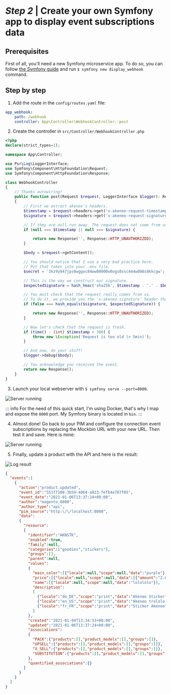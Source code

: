 # _Step 2_ | Create your own Symfony app to display event subscriptions data 

[//]: <> (Hey Akeneo colleagues, here is a repo with the working code if you need to test https://github.com/akeneo/events-api-app.)

## Prerequisites

First of all, you'll need a new Symfony microservice app. To do so, you can follow [the Symfony guide](https://symfony.com/doc/current/setup.html) and run `$ symfony new display_webhook` command.

## Step by step

1. Add the route in the `config/routes.yaml` file:

```yaml
app_webhook:
    path: /webhook
    controller: App\Controller\WebhookController::post
```

2. Create the controller in `src/Controller/WebhookController.php`

```php
<?php
declare(strict_types=1);

namespace App\Controller;

use Psr\Log\LoggerInterface;
use Symfony\Component\HttpFoundation\Request;
use Symfony\Component\HttpFoundation\Response;

class WebhookController
{
    // Thanks autowiring!
    public function post(Request $request, LoggerInterface $logger): Response
    {
        // First we extract akeneo's headers.
        $timestamp = $request->headers->get('x-akeneo-request-timestamp');
        $signature = $request->headers->get('x-akeneo-request-signature');

        // If they are null run away. The request does not come from us!
        if (null === $timestamp || null === $signature) {

            return new Response('', Response::HTTP_UNAUTHORIZED);
        }

        $body = $request->getContent();

        // You should notice that I use a very bad practice here.
        // Put that token into your .env file.
        $secret = '3kz9y947jps0wggoc84ww80000o0ogs0ssc444w008s8kkcgw';

        // This is the way we construct our signature.
        $expectedSignature = hash_hmac('sha256', $timestamp . '.' . $body, $secret);

        // You must check that the request really comes from us.
        // To do it, we provide you the `x-akeneo-signature` header that you rebuilt before and check.
        if (false === hash_equals($signature, $expectedSignature)) {

            return new Response('', Response::HTTP_UNAUTHORIZED);
        }

        // Now let's check that the request is fresh.
        if (time() - (int) $timestamp > 300) {
            throw new \Exception('Request is too old (> 5min)');
        }

        // And now, do your stuff!
        $logger->debug($body);

        // You acknowledge you received the event.
        return new Response();
    }
}
```

3. Launch your local webserver with `$ symfony serve --port=8000`. 

![Server running](/img/getting-started/quick-start-my-first-webhook/server-running.png)

::: info
For the need of this quick start, I'm using Docker, that's why I map and expose the `8000` port. My Symfony binary is located in `bin`.
:::

4. Almost done! Go back to your PIM and configure the connection event subscriptions by replacing the Mockbin URL with your new URL. Then test it and save. Here is mine:

![Server running](/img/getting-started/quick-start-my-first-webhook/event-subscription-configuration-sf-project.png)

5. Finally, update a product with the API and here is the result:

![Log result](/img/getting-started/quick-start-my-first-webhook/log-result.png)

```json
{
  "events":[
    {
      "action":"product.updated",
      "event_id":"551f7108-3b59-4064-a923-fefb4e707f05",
      "event_date":"2021-01-06T13:37:24+00:00",
      "author":"magento_0000",
      "author_type":"api",
      "pim_source":"http:\/\/localhost:8080",
      "data":
      {
        "resource":
        {
          "identifier":"AKNSTK",
          "enabled":true,
          "family":null,
          "categories":["goodies","stickers"],
          "groups":[],
          "parent":null,
          "values":
          {
            "main_color":[{"locale":null,"scope":null,"data":"purple"}],
            "price":[{"locale":null,"scope":null,"data":[{"amount":"2.00","currency":"EUR"},{"amount":"3.00","currency":"USD"}]}],
            "name":[{"locale":null,"scope":null,"data":"lolololo"}],
            "description":
            [
              {"locale":"de_DE","scope":"print","data":"Akeneo Sticker"},
              {"locale":"en_US","scope":"print","data":"Akeneo trololo azing sticker !"},
              {"locale":"fr_FR","scope":"print","data":"Sticker Akeneo"}
            ]
          },
          "created":"2021-01-04T13:34:33+00:00",
          "updated":"2021-01-06T13:37:24+00:00",
          "associations":
          {
            "PACK":{"products":[],"product_models":[],"groups":[]},
            "UPSELL":{"products":[],"product_models":[],"groups":[]},
            "X_SELL":{"products":[],"product_models":[],"groups":[]},
            "SUBSTITUTION":{"products":[],"product_models":[],"groups":[]}
          },
          "quantified_associations":{}
        }
      }
    }
  ]
}
```

